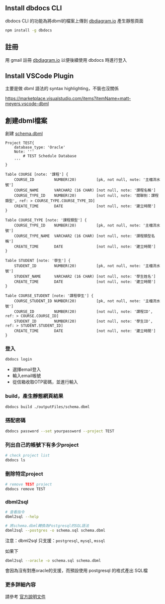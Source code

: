 ## Install dbdocs CLI

dbdocs CLI 的功能為將dbml的檔案上傳到 [dbdiagram.io](https://dbdiagram.io/d) 產生靜態頁面

```bash
npm install -g dbdocs
```

## 註冊

用 gmail 註冊 [dbdiagram.io](https://dbdiagram.io/d) 以便後續使用 dbdocs 時進行登入

## Install VSCode Plugin

主要是做 dbml 語法的 syntax highlighting，不裝也沒關係

https://marketplace.visualstudio.com/items?itemName=matt-meyers.vscode-dbml

## 創建dbml檔案

創建 [schema.dbml](./outputFiles/schema.dbml)

```dbml
Project TEST{
    database_type: 'Oracle'
    Note: '''
        # TEST Schedule Database
    '''
}

Table COURSE [note: '課程'] {
	COURSE_ID         NUMBER(20)         [pk, not null, note: '主檔流水號']
	COURSE_NAME       VARCHAR2 (16 CHAR) [not null, note: '課程名稱']
	COURSE_TYPE_ID    NUMBER(20)         [not null, note: '關聯到：課程類型', ref: > COURSE_TYPE.COURSE_TYPE_ID]
	CREATE_TIME       DATE               [not null, note: '建立時間']
}

Table COURSE_TYPE [note: '課程類型'] {
	COURSE_TYPE_ID    NUMBER(20)         [pk, not null, note: '主檔流水號']
	COURSE_TYPE_NAME  VARCHAR2 (16 CHAR) [not null, note: '課程類型名稱']
	CREATE_TIME       DATE               [not null, note: '建立時間']
}

Table STUDENT [note: '學生'] {
	STUDENT_ID        NUMBER(20)         [pk, not null, note: '主檔流水號']
	STUDENT_NAME      VARCHAR2 (16 CHAR) [not null, note: '學生姓名']
	CREATE_TIME       DATE               [not null, note: '建立時間']
}

Table COURSE_STUDENT [note: '課程學生'] {
	COURSE_STUDENT_ID NUMBER(20)         [pk, not null, note: '主檔流水號']
	COURSE_ID         NUMBER(20)         [not null, note: '課程ID', ref: > COURSE.COURSE_ID]
	STUDENT_ID        NUMBER(20)         [not null, note: '學生ID', ref: > STUDENT.STUDENT_ID]
	CREATE_TIME       DATE               [not null, note: '建立時間']
}
```


### 登入

```bash
dbdocs login
```

- 選擇email登入
- 輸入email帳號
- 從信箱收取OTP密碼，並進行輸入

### build，產生靜態網頁結果

```bash
dbdocs build ./outputFiles/schema.dbml
```

### 搭配密碼

```bash
dbdocs password --set yourpassword --project TEST
```

### 列出自己的帳號下有多少project

```bash
# check project list
dbdocs ls
```

### 刪除特定project

```bash
# remove TEST project
dbdocs remove TEST
```


### dbml2sql

```bash
# 查看指令
dbml2sql --help

# 將schema.dbml轉換為Postgresql的SQL語法
dbml2sql --postgres -o schema.sql schema.dbml
```

注意：dbml2sql 只支援：`postgresql`, `mysql`, `mssql`

如果下 

```bash
dbml2sql --oracle -o schema.sql schema.dbml
```

會因為沒有對應oracle的支援，而預設使用 postgresql 的格式產出 SQL檔

### 更多詳細內容

請參考 [官方說明文件](https://dbml.dbdiagram.io/home/)
